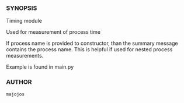 ### SYNOPSIS
Timing module

Used for measurement of process time

If process name is provided to constructor, than the summary message contains the process name. This is helpful if used for nested process measurements.

Example is found in main.py

### AUTHOR
    majojos
